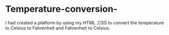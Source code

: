 # Temperature-conversion-
I had created a platform by using my HTML ,CSS to convert the temperature to Celsius to Fahrenheit and Fahrenheit to Celsius.
